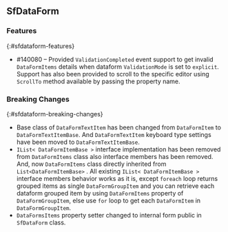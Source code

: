 ## SfDataForm

### Features
{:#sfdataform-features}

* \#140080 – Provided `ValidationCompleted` event support to get invalid `DataFormItems` details when dataform `ValidationMode` is set to `explicit`. Support has also been provided to scroll to the specific editor using `ScrollTo` method available by passing the property name.

### Breaking Changes
{:#sfdataform-breaking-changes}

* Base class of `DataFormTextItem` has been changed from `DataFormItem` to `DataFormTextItemBase`. And `DataFormTextItem` keyboard type settings have been moved to `DataFormTextItemBase`.
* `IList< DataFormItemBase >` interface implementation has been removed from `DataFormItems` class also interface members has been removed. And, now `DataFormItems` class directly inherited from `List<DataFormItemBase>` . All existing `IList< DataFormItemBase >` interface members behavior works as it is, except `foreach` loop returns grouped items as single `DataFormGroupItem` and you can retrieve each dataform grouped item by using `DataFormItems` property of `DataFormGroupItem`, else use `for` loop to get each `DataFormItem` in `DataFormGroupItem`.
* `DataFormsItems` property setter changed to internal form public in `SfDataForm` class.



